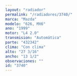 ```yaml
---
layout: "radiador"
permalink: "/radiadores/3740/"
marca: "Mazda"
modelo: "626, MX6"
ano: "1999"
motor: "L4 2.0"
transmision: "Automática"
parte: "432342"
clima: "Con clima"
alto: "27 3/16"
ancho: "13 1/2"
observaciones: ""
id: "3740"
---
```


